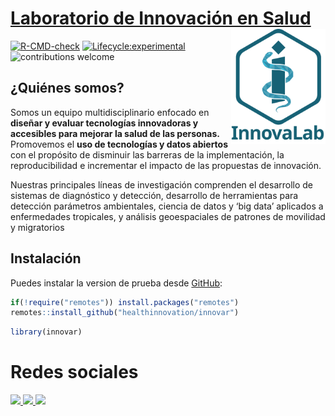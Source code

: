# [**Laboratorio de Innovación en Salud**](https://www.innovalab.info/) <img src="man/figures/innovalab_azul.svg" align="right" width="30%">


<!-- badges: start -->

[![R-CMD-check](https://github.com/healthinnovation/lis/workflows/R-CMD-check/badge.svg)](https://github.com/healthinnovation/lis/actions)
[![Lifecycle:experimental](https://img.shields.io/badge/lifecycle-experimental-orange.svg)](https://www.tidyverse.org/lifecycle/#experimental)
![contributions welcome](https://img.shields.io/badge/contributions-welcome-brightgreen.svg?style=flat)

<!-- badges: end -->

## ¿Quiénes somos?

Somos un equipo multidisciplinario enfocado en **diseñar y evaluar tecnologías innovadoras y accesibles para mejorar la salud de las personas.** Promovemos el **uso de tecnologías y datos abiertos** con el propósito de disminuir las barreras de la implementación, la reproducibilidad e incrementar el impacto de las propuestas de innovación. 

Nuestras principales líneas de investigación comprenden el desarrollo de sistemas de diagnóstico y detección, desarrollo de herramientas para detección parámetros ambientales, ciencia de datos y ‘big data’ aplicados a enfermedades tropicales, y análisis geoespaciales de patrones de movilidad y migratorios

## Instalación

Puedes instalar la version de prueba desde
[GitHub](https://github.com/):

``` r
if(!require("remotes")) install.packages("remotes")
remotes::install_github("healthinnovation/innovar")
```

``` r
library(innovar)
```

# Redes sociales 
<p align="left">
 <a href = "https://www.facebook.com/imt.innovlab">
 <img src="https://img.shields.io/badge/Facebook-1877F2?style=for-the-badge&logo=facebook&logoColor=white" width="10.5%">
 </a>
 <a href="https://twitter.com/imt_innovalab">
  <img src="https://img.shields.io/badge/Twitter-1DA1F2?style=for-the-badge&logo=twitter&logoColor=white" width="9.5%">
 </a>
  <a href="https://www.instagram.com/imtavh_innovalab/">
  <img src="https://img.shields.io/badge/Instagram-E4405F?style=for-the-badge&logo=instagram&logoColor=white" width="11.5%">
 </a>
</p>
